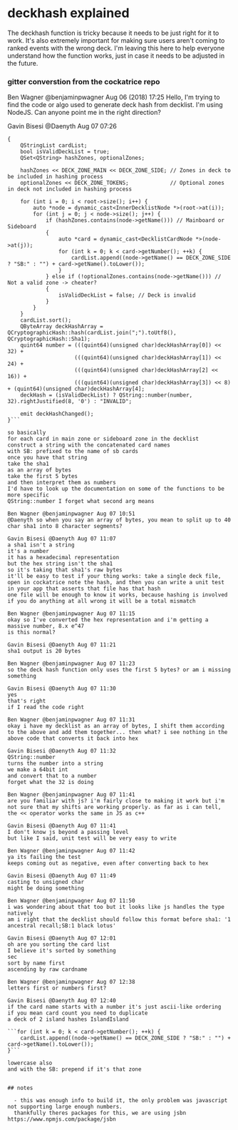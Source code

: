# deckhash explained

  The deckhash function is tricky because it needs to be just right for it to work.
  It's also extremely important for making sure users aren't coming to ranked events with the wrong deck.
  I'm leaving this here to help everyone understand how the function works, just in case it needs to be adjusted in the future.


### gitter converstion from the cockatrice repo

Ben Wagner @benjaminpwagner Aug 06 (2018) 17:25
Hello, I'm trying to find the code or algo used to generate deck hash from decklist. I'm using NodeJS. Can anyone point me in the right direction?

Gavin Bisesi @Daenyth Aug 07 07:26

```void DeckList::updateDeckHash()
{
    QStringList cardList;
    bool isValidDeckList = true;
    QSet<QString> hashZones, optionalZones;

    hashZones << DECK_ZONE_MAIN << DECK_ZONE_SIDE; // Zones in deck to be included in hashing process
    optionalZones << DECK_ZONE_TOKENS;             // Optional zones in deck not included in hashing process

    for (int i = 0; i < root->size(); i++) {
        auto *node = dynamic_cast<InnerDecklistNode *>(root->at(i));
        for (int j = 0; j < node->size(); j++) {
            if (hashZones.contains(node->getName())) // Mainboard or Sideboard
            {
                auto *card = dynamic_cast<DecklistCardNode *>(node->at(j));
                for (int k = 0; k < card->getNumber(); ++k) {
                    cardList.append((node->getName() == DECK_ZONE_SIDE ? "SB:" : "") + card->getName().toLower());
                }
            } else if (!optionalZones.contains(node->getName())) // Not a valid zone -> cheater?
            {
                isValidDeckList = false; // Deck is invalid
            }
        }
    }
    cardList.sort();
    QByteArray deckHashArray = QCryptographicHash::hash(cardList.join(";").toUtf8(), QCryptographicHash::Sha1);
    quint64 number = (((quint64)(unsigned char)deckHashArray[0]) << 32) +
                     (((quint64)(unsigned char)deckHashArray[1]) << 24) +
                     (((quint64)(unsigned char)deckHashArray[2] << 16)) +
                     (((quint64)(unsigned char)deckHashArray[3]) << 8) + (quint64)(unsigned char)deckHashArray[4];
    deckHash = (isValidDeckList) ? QString::number(number, 32).rightJustified(8, '0') : "INVALID";

    emit deckHashChanged();
}```

so basically
for each card in main zone or sideboard zone in the decklist
construct a string with the concatenated card names
with SB: prefixed to the name of sb cards
once you have that string
take the sha1
as an array of bytes
take the first 5 bytes
and then interpret them as numbers
I'd have to look up the documentation on some of the functions to be more specific
QString::number I forget what second arg means

Ben Wagner @benjaminpwagner Aug 07 10:51
@Daenyth so when you say an array of bytes, you mean to split up to 40 char sha1 into 8 character segments?

Gavin Bisesi @Daenyth Aug 07 11:07
a sha1 isn't a string
it's a number
it has a hexadecimal representation
but the hex string isn't the sha1
so it's taking that sha1's raw bytes
it'll be easy to test if your thing works: take a single deck file, open in cockatrice note the hash, and then you can write a unit test in your app that asserts that file has that hash
one file will be enough to know it works, because hashing is involved
if you do anything at all wrong it will be a total mismatch

Ben Wagner @benjaminpwagner Aug 07 11:15
okay so I've converted the hex representation and i'm getting a massive number, 8.x e^47
is this normal?

Gavin Bisesi @Daenyth Aug 07 11:21
sha1 output is 20 bytes

Ben Wagner @benjaminpwagner Aug 07 11:23
so the deck hash function only uses the first 5 bytes? or am i missing something

Gavin Bisesi @Daenyth Aug 07 11:30
yes
that's right
if I read the code right

Ben Wagner @benjaminpwagner Aug 07 11:31
okay i have my decklist as an array of bytes, I shift them according to the above and add them together... then what? i see nothing in the above code that converts it back into hex

Gavin Bisesi @Daenyth Aug 07 11:32
QString::number
turns the number into a string
we make a 64bit int
and convert that to a number
forget what the 32 is doing

Ben Wagner @benjaminpwagner Aug 07 11:41
are you familiar with js? i'm fairly close to making it work but i'm not sure that my shifts are working properly. as far as i can tell, the << operator works the same in JS as c++

Gavin Bisesi @Daenyth Aug 07 11:41
I don't know js beyond a passing level
but like I said, unit test will be very easy to write

Ben Wagner @benjaminpwagner Aug 07 11:42
ya its failing the test
keeps coming out as negative, even after converting back to hex

Gavin Bisesi @Daenyth Aug 07 11:49
casting to unsigned char
might be doing something

Ben Wagner @benjaminpwagner Aug 07 11:50
i was wondering about that too but it looks like js handles the type natively
am i right that the decklist should follow this format before sha1: '1 ancestral recall;SB:1 black lotus'

Gavin Bisesi @Daenyth Aug 07 12:01
oh are you sorting the card list
I believe it's sorted by something
sec
sort by name first
ascending by raw cardname

Ben Wagner @benjaminpwagner Aug 07 12:38
letters first or numbers first?

Gavin Bisesi @Daenyth Aug 07 12:40
if the card name starts with a number it's just ascii-like ordering
if you mean card count you need to duplicate
a deck of 2 island hashes IslandIsland

```for (int k = 0; k < card->getNumber(); ++k) {
    cardList.append((node->getName() == DECK_ZONE_SIDE ? "SB:" : "") + card->getName().toLower());
}```

lowercase also
and with the SB: prepend if it's that zone


## notes

  - this was enough info to build it, the only problem was javascript not supporting large enough numbers.
  thankfully theres packages for this, we are using jsbn https://www.npmjs.com/package/jsbn

